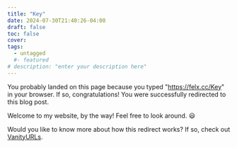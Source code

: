 ```yaml
---
title: "Key"
date: 2024-07-30T21:40:26-04:00
draft: false
toc: false
cover:
tags:
  - untagged
  #- featured
# description: "enter your description here"
---
```


You probably landed on this page because you typed
"https://felx.cc/Key" in your browser. If so, congratulations! You
were successfully redirected to this blog post.

Welcome to my website, by the way! Feel free to look around. :smiley:

Would you like to know more about how this redirect works? If so,
check out [VanityURLs](https://github.com/bhdicaire/vanityURLs/).
